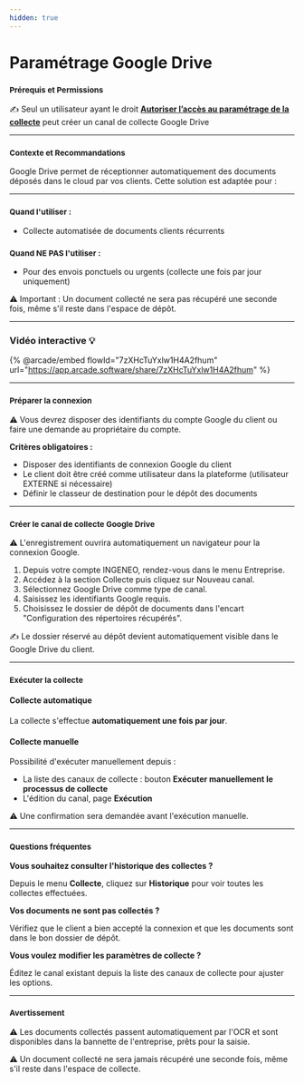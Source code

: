 ```yaml
---
hidden: true
---
```


# Paramétrage Google Drive

### <sup>**Prérequis et Permissions**</sup>

✍️ Seul un utilisateur ayant le droit [**Autoriser l’accès au paramétrage de la collecte**](../administration/detail-des-droits.md) peut créer un canal de collecte Google Drive

***

### <sup>**Contexte et Recommandations**</sup>

Google Drive permet de réceptionner automatiquement des documents déposés dans le cloud par vos clients. Cette solution est adaptée pour :

***

### <sup>**Quand l'utiliser :**</sup>

* Collecte automatisée de documents clients récurrents

### <sup>**Quand NE PAS l'utiliser :**</sup>

* Pour des envois ponctuels ou urgents (collecte une fois par jour uniquement)



⚠️ Important : Un document collecté ne sera pas récupéré une seconde fois, même s'il reste dans l'espace de dépôt.

***

### Vidéo interactive :bulb:[&#xD;](https://app.arcade.software/share/Ekl1mfs0I4ZlmeMQmkoz)

{% @arcade/embed flowId="7zXHcTuYxlw1H4A2fhum" url="https://app.arcade.software/share/7zXHcTuYxlw1H4A2fhum" %}

***

### <sup>**Préparer la connexion**</sup>

⚠️ Vous devrez disposer des identifiants du compte Google du client ou faire une demande au propriétaire du compte.

**Critères obligatoires :**

* Disposer des identifiants de connexion Google du client
* Le client doit être créé comme utilisateur dans la plateforme (utilisateur EXTERNE si nécessaire)
* Définir le classeur de destination pour le dépôt des documents

***

### <sup>**Créer le canal de collecte Google Drive**</sup>

⚠️ L'enregistrement ouvrira automatiquement un navigateur pour la connexion Google.

1. Depuis votre compte INGENEO, rendez-vous dans le menu Entreprise.
2. Accédez à la section Collecte puis cliquez sur Nouveau canal.
3. Sélectionnez Google Drive comme type de canal.
4. Saisissez les identifiants Google requis.
5. Choisissez le dossier de dépôt de documents dans l'encart "Configuration des répertoires récupérés".

✍️ Le dossier réservé au dépôt devient automatiquement visible dans le Google Drive du client.

***

### <sup>**Exécuter la collecte**</sup>

#### **Collecte automatique**

La collecte s'effectue **automatiquement une fois par jour**.

#### **Collecte manuelle**

Possibilité d'exécuter manuellement depuis :

* La liste des canaux de collecte : bouton **Exécuter manuellement le processus de collecte**
* L'édition du canal, page **Exécution**

⚠️ Une confirmation sera demandée avant l'exécution manuelle.

***

### <sup>**Questions fréquentes**</sup>

**Vous souhaitez consulter l'historique des collectes ?**

Depuis le menu **Collecte**, cliquez sur **Historique** pour voir toutes les collectes effectuées.

**Vos documents ne sont pas collectés ?**

Vérifiez que le client a bien accepté la connexion et que les documents sont dans le bon dossier de dépôt.

**Vous voulez modifier les paramètres de collecte ?**

Éditez le canal existant depuis la liste des canaux de collecte pour ajuster les options.

***

### <sup>**Avertissement**</sup>

⚠️ Les documents collectés passent automatiquement par l'OCR et sont disponibles dans la bannette de l'entreprise, prêts pour la saisie.

⚠️ Un document collecté ne sera jamais récupéré une seconde fois, même s'il reste dans l'espace de collecte.
